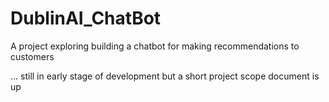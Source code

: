 # DublinAI_ChatBot

A project exploring building a chatbot for making recommendations to customers

... still in early stage of development but a short project scope document is up
